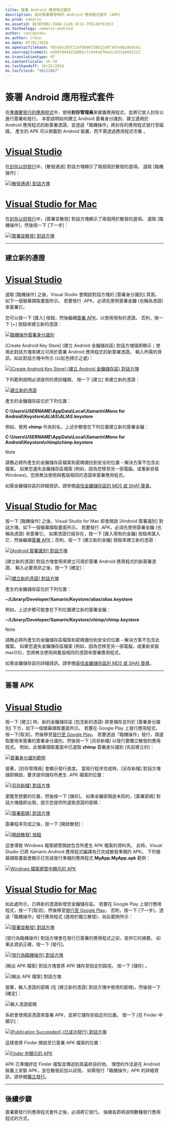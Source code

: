 ```yaml
---
title: 簽署 Android 應用程式套件
description: 如何簽署要發佈的 Android 應用程式套件 (APK)
ms.prod: xamarin
ms.assetid: 8E3EFBB2-F8AD-C126-5F32-7FD140791E53
ms.technology: xamarin-android
author: conceptdev
ms.author: crdun
ms.date: 07/02/2018
ms.openlocfilehash: f05de5185f224f8606f38011d8f307ed62d64541
ms.sourcegitcommit: e268fd44422d0bbc7c944a678e2cc633a0493122
ms.translationtype: HT
ms.contentlocale: zh-TW
ms.lasthandoff: 10/25/2018
ms.locfileid: "50112867"
---
```

# <a name="signing-the-android-application-package"></a>簽署 Android 應用程式套件

在[準備要發行的應用程式](~/android/deploy-test/release-prep/index.md)中，使用**封存管理員**來建置應用程式，並將它放入封存以進行簽署和發行。 本節說明如何建立 Android 簽署身分識別、建立適用於 Android 應用程式的新簽署憑證，並透過「臨機操作」將封存的應用程式發行至磁碟。 產生的 APK 可以側載到 Android 裝置，而不需透過應用程式市集 。

# <a name="visual-studiotabwindows"></a>[Visual Studio](#tab/windows)

在[封存以供發行](~/android/deploy-test/release-prep/index.md#archive)中，[散發通道] 對話方塊顯示了兩個用於散發的選項。 選取 [臨機操作]：

[![[散發通道] 對話方塊](images/vs/01-distribution-channel-sml.png)](images/vs/01-distribution-channel.png#lightbox)

# <a name="visual-studio-for-mactabmacos"></a>[Visual Studio for Mac](#tab/macos)

在[封存以供發行](~/android/deploy-test/release-prep/index.md#archive)中，[簽署並散發] 對話方塊顯示了兩個用於散發的選項。 選取 [臨機操作]，然後按一下 [下一步]：

[![[簽署並散發] 對話方塊](images/xs/01-select-ad-hoc-sml.png)](images/xs/01-select-ad-hoc.png#lightbox)

-----

<a name="newcertvs" />
<a name="newcert" />
<a name="newcertxs" />

## <a name="create-a-new-certificate"></a>建立新的憑證

# <a name="visual-studiotabwindows"></a>[Visual Studio](#tab/windows)

選取 [臨機操作] 之後，Visual Studio 會開啟對話方塊的 [簽署身分識別] 頁面，如下一個螢幕擷取畫面所示。 若要發行 .APK，必須先使用簽署金鑰 (也稱為憑證) 來簽署它。

您可以按一下 [匯入] 按鈕，然後繼續[簽署 APK](#signapkvs)，以使用現有的憑證。 否則，按一下 [+] 按鈕來建立新的憑證：

[![臨機操作簽署身分識別](images/vs/02-ad-hoc-signing-identity-vs-sml.png)](images/vs/02-ad-hoc-signing-identity-vs.png#lightbox)

[Create Android Key Store] \(建立 Android 金鑰儲存區\) 對話方塊隨即顯示；使用此對話方塊來建立可用於簽署 Android 應用程式的新簽署憑證。 輸入所需的資訊，如此對話方塊中所示 (以紅色標示之處)：

[![[Create Android Key Store] \(建立 Android 金鑰儲存區\) 對話方塊](images/vs/03-create-android-key-store-vs-sml.png)](images/vs/03-create-android-key-store-vs.png#lightbox)

下列範例說明必須提供的資訊種類。 按一下 [建立] 來建立新的憑證：

[![建立新的憑證](images/vs/04-key-store-example-vs-sml.png)](images/vs/04-key-store-example-vs.png#lightbox)

產生的金鑰儲存區位於下列位置：

**C:\\Users\\*USERNAME*\\AppData\\Local\\Xamarin\\Mono for Android\\Keystore\\*ALIAS*\\*ALIAS*.keystore**

例如，使用 **chimp** 作為別名，上述步驟會在下列位置建立新的簽署金鑰：

**C:\\Users\\*USERNAME*\\AppData\\Local\\Xamarin\\Mono for Android\\Keystore\\chimp\\chimp.keystore**

> [!NOTE]
> 請務必將所產生的金鑰儲存區檔案和密碼備份到安全的位置 &ndash; 解決方案不包含此檔案。 如果您遺失金鑰儲存區檔案 (例如，因為您移至另一部電腦，或重新安裝 Windows)，您將無法使用與舊版相同的憑證來簽署應用程式。

如需金鑰儲存區的詳細資訊，請參閱[尋找金鑰儲存區的 MD5 或 SHA1 簽章](~/android/deploy-test/signing/keystore-signature.md)。

# <a name="visual-studio-for-mactabmacos"></a>[Visual Studio for Mac](#tab/macos)

按一下 [臨機操作] 之後，Visual Studio for Mac 即會開啟 [Android 簽署識別] 對話方塊，如下一個螢幕擷取畫面所示。 若要發行 .APK，必須先使用簽署金鑰 (也稱為憑證) 來簽署它。 如果憑證已經存在，按一下 [匯入現有的金鑰] 按鈕來匯入它，然後繼續[簽署 APK](#signapkxs)；否則，按一下 [建立新的金鑰] 按鈕來建立新的憑證： 

[![[Android 簽署識別] 對話方塊](images/xs/02-android-signing-identity-sml.png)](images/xs/02-android-signing-identity.png#lightbox)

[建立新的憑證] 對話方塊會用來建立可用於簽署 Android 應用程式的新簽署憑證。 輸入必要資訊之後，按一下 [確定]：

[![[建立新的憑證] 對話方塊](images/xs/03-create-new-certificate-sml.png)](images/xs/03-create-new-certificate.png#lightbox)

產生的金鑰儲存區位於下列位置：

**~/Library/Developer/Xamarin/Keystore/alias/alias.keystore**

例如，上述步驟可能會在下列位置建立新的簽署金鑰：

**~/Library/Developer/Xamarin/Keystore/chimp/chimp.keystore**


> [!NOTE]
> 請務必將所產生的金鑰儲存區檔案和密碼備份到安全的位置 &ndash; 解決方案不包含此檔案。 如果您遺失金鑰儲存區檔案 (例如，因為您移至另一部電腦，或重新安裝 macOS)，您將無法使用與舊版相同的憑證來簽署應用程式。

如需金鑰儲存區的詳細資訊，請參閱[尋找金鑰儲存區的 MD5 或 SHA1 簽章](~/android/deploy-test/signing/keystore-signature.md)。

-----

<a name="signapkvs" />

## <a name="sign-the-apk"></a>簽署 APK

# <a name="visual-studiotabwindows"></a>[Visual Studio](#tab/windows)

按一下 [建立] 時，新的金鑰儲存區 (包含新的憑證) 將會儲存並列於 [簽署身分識別] 下方，如下一個螢幕擷取畫面所示。 若要在 Google Play 上發行應用程式，按一下[取消]，然後移至[發行至 Google Play](~/android/deploy-test/publishing/publishing-to-google-play/index.md)。
若要透過「臨機操作」發行，請選取要用來簽署的簽署身分識別，然後按一下 [另存新檔] 以發行要獨立散發的應用程式。 例如，此螢幕擷取畫面中已選取 **chimp** 簽署身分識別 (先前建立的)：

[![簽署身分識別範例](images/vs/05-save-as-vs-sml.png)](images/vs/05-save-as-vs.png#lightbox)

接著，[封存管理員] 會顯示發行進度。 當發行程序完成時，[另存新檔] 對話方塊隨即開啟，要求提供儲存所產生 .APK 檔案的位置：

[![[另存新檔] 對話方塊](images/vs/06-save-as-dialog-vs-sml.png)](images/vs/06-save-as-dialog-vs.png#lightbox)

瀏覽至想要的位置，然後按一下 [儲存]。 如果金鑰密碼是未知的，[簽署密碼] 對話方塊隨即出現，提示您提供所選取憑證的密碼：

[![[簽署密碼] 對話方塊](images/vs/07-signing-password-vs-sml.png)](images/vs/07-signing-password-vs.png#lightbox)

簽署程序完成之後，按一下 [開啟散發]：

[![[開啟散發] 按鈕](images/vs/08-open-distribution-sml.png)](images/vs/08-open-distribution.png#lightbox)

這會導致 Windows 檔案總管開啟包含所產生 APK 檔案的資料夾。 此時，Visual Studio 已將 Xamarin.Android 應用程式編譯為已完成散發準備的 APK。
下列螢幕擷取畫面會顯示已完成發行準備的應用程式 **MyApp.MyApp.apk** 範例：

[![Windows 檔案總管中顯示的 APK](images/vs/09-generated-app-vs-sml.png)](images/vs/09-generated-app-vs.png#lightbox)

# <a name="visual-studio-for-mactabmacos"></a>[Visual Studio for Mac](#tab/macos)


如此處所示，已將新的憑證新增至金鑰儲存區。 若要在 Google Play 上發行應用程式，按一下[取消]，然後移至[發行至 Google Play](~/android/deploy-test/publishing/publishing-to-google-play/index.md)。
否則，按一下 [下一步]，透過「臨機操作」發行應用程式 (適用於獨立散發)，如此範例所示：

[![[簽署並散發] 對話方塊](images/xs/04-select-identity-sml.png)](images/xs/04-select-identity.png#lightbox)

[發行為臨機操作] 對話方塊會在發行已簽署的應用程式之前，提供它的摘要。 如果此資訊正確，按一下 [發行]。

[![[發行為臨機操作] 對話方塊](images/xs/05-publish-ad-hoc-sml.png)](images/xs/05-publish-ad-hoc.png#lightbox)

[輸出 APK 檔案] 對話方塊會將 APK 儲存至指定的路徑。 按一下 [儲存] 。

![[輸出 APK 檔案] 對話方塊](images/xs/06-output-apk-file.png)

接著，輸入憑證的密碼 (在 [建立新的憑證] 對話方塊中使用的密碼)，然後按一下 [確定]： 

![輸入憑證密碼](images/xs/07-signing-certificate.png)

系統會使用該憑證來簽署 APK，並將它儲存到指定的位置。 按一下 [在 Finder 中顯示]：

[![[Publication Succeeded] \(已成功發行\) 對話方塊](images/xs/08-app-is-ready-sml.png)](images/xs/08-app-is-ready.png#lightbox)

這樣會將 Finder 開啟至已簽署 APK 檔案的位置：

[![Finder 中顯示的 APK](images/xs/09-show-in-finder-sml.png)](images/xs/09-show-in-finder.png#lightbox)

APK 已準備好從 Finder 複製並傳送到其最終目的地。 理想的作法是在 Android 裝置上安裝 APK，並在散發前加以試用。 如需發行「臨機操作」APK 的詳細資訊，請參閱[獨立發行](~/android/deploy-test/publishing/publishing-independently.md)。

-----



## <a name="next-steps"></a>後續步驟

簽署要發行的應用程式套件之後，必須將它發行。 後續各節將說明數種發行應用程式的方式。
